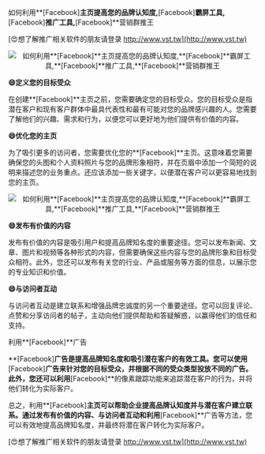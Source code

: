 如何利用**[Facebook]**主页提高您的品牌认知度,**[Facebook]**霸屏工具,**[Facebook]**推广工具,**[Facebook]**营销群推王

[😍想了解推广相关软件的朋友请登录 http://www.vst.tw](http://www.vst.tw)

 <center><img src="https://vst.tw/MP4/tuiguang/png/8.png" alt="如何利用**[Facebook]**主页提高您的品牌认知度,**[Facebook]**霸屏工具,**[Facebook]**推广工具,**[Facebook]**营销群推王"></center>

**😄定义您的目标受众**

在创建**[Facebook]**主页之前，您需要确定您的目标受众。您的目标受众是指潜在客户和现有客户群体中最具代表性和最有可能对您的品牌感兴趣的人。您需要了解他们的兴趣、需求和行为，以便您可以更好地为他们提供有价值的内容。

**😄优化您的主页**

为了吸引更多的访问者，您需要优化您的**[Facebook]**主页。这意味着您需要确保您的头图和个人资料照片与您的品牌形象相符，并在页眉中添加一个简短的说明来描述您的业务重点。还应该添加一些关键字，以便潜在客户可以更容易地找到您的主页。

 <center><img src="https://vst.tw/MP4/tuiguang/png/5.png" alt="如何利用**[Facebook]**主页提高您的品牌认知度,**[Facebook]**霸屏工具,**[Facebook]**推广工具,**[Facebook]**营销群推王"></center>

**😄发布有价值的内容**

发布有价值的内容是吸引用户和提高品牌知名度的重要途径。您可以发布新闻、文章、图片和视频等各种形式的内容，但需要确保这些内容与您的品牌形象和目标受众相符。此外，您还可以发布有关您的行业、产品或服务等方面的信息，以展示您的专业知识和价值。

**😄与访问者互动**

与访问者互动是建立联系和增强品牌忠诚度的另一个重要途径。您可以回复评论、点赞和分享访问者的帖子，主动向他们提供帮助和答疑解惑，以赢得他们的信任和支持。

利用**[Facebook]**广告

**[Facebook]**广告是提高品牌知名度和吸引潜在客户的有效工具。您可以使用**[Facebook]**广告来针对您的目标受众，并根据不同的受众类型投放不同的广告。此外，您还可以利用**[Facebook]**的像素跟踪功能来追踪潜在客户的行为，并将他们转化为实际客户。

总之，利用**[Facebook]**主页可以帮助企业提高品牌认知度并与潜在客户建立联系。通过发布有价值的内容、与访问者互动和利用**[Facebook]**广告等方法，您可以有效地提高品牌知名度，并最终将潜在客户转化为实际客户。

[😍想了解推广相关软件的朋友请登录 http://www.vst.tw](http://www.vst.tw)



